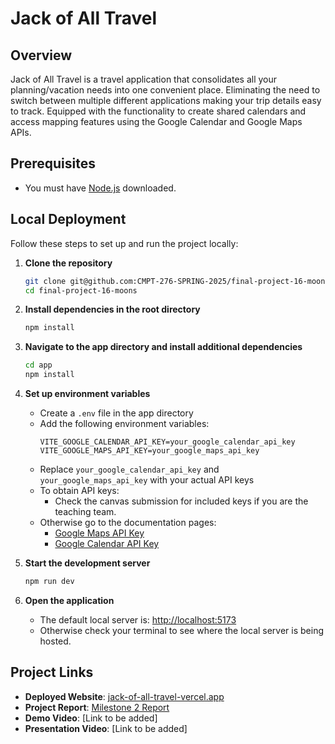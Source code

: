 # Jack of All Travel
## Overview

Jack of All Travel is a travel application that consolidates all your planning/vacation needs into one convenient place. Eliminating the need to switch between multiple different applications making your trip details easy to track. Equipped with the functionality to create shared calendars and access mapping features using the Google Calendar and Google Maps APIs. 

## Prerequisites

- You must have [Node.js](https://nodejs.org/) downloaded.

## Local Deployment

Follow these steps to set up and run the project locally:

1. **Clone the repository**
   ```bash
   git clone git@github.com:CMPT-276-SPRING-2025/final-project-16-moons.git
   cd final-project-16-moons
   ```

2. **Install dependencies in the root directory**
   ```bash
   npm install
   ```

3. **Navigate to the app directory and install additional dependencies**
   ```bash
   cd app
   npm install
   ```

4. **Set up environment variables**
   - Create a `.env` file in the app directory
   - Add the following environment variables:
     ```
     VITE_GOOGLE_CALENDAR_API_KEY=your_google_calendar_api_key
     VITE_GOOGLE_MAPS_API_KEY=your_google_maps_api_key
     ```
   - Replace `your_google_calendar_api_key` and `your_google_maps_api_key` with your actual API keys
   - To obtain API keys:
     - Check the canvas submission for included keys if you are the teaching team.  
   - Otherwise go to the documentation pages:
     - [Google Maps API Key](https://developers.google.com/maps/documentation/javascript/get-api-key)
     - [Google Calendar API Key](https://developers.google.com/calendar/api/guides/auth)

5. **Start the development server**
   ```bash
   npm run dev
   ```

6. **Open the application**
   - The default local server is: [http://localhost:5173](http://localhost:5173)
   - Otherwise check your terminal to see where the local server is being hosted.

## Project Links

- **Deployed Website**: [jack-of-all-travel-vercel.app](https://jack-of-all-travel.vercel.app/)
- **Project Report**: [Milestone 2 Report](https://docs.google.com/document/d/1R4Ckt0MOT7_6cGL6fIvBVCqUkESy_Q-EId9BKNa-Pgo/edit?tab=t.aa0yu44ut9wr)
- **Demo Video**: [Link to be added]
- **Presentation Video**: [Link to be added]

